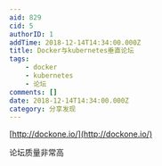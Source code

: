 ```yaml
---
aid: 829
cid: 5
authorID: 1
addTime: 2018-12-14T14:34:00.000Z
title: Docker与kubernetes垂直论坛
tags:
    - docker
    - kubernetes
    - 论坛
comments: []
date: 2018-12-14T14:34:00.000Z
category: 分享发现
---
```


[http://dockone.io/](http://dockone.io/)

论坛质量非常高
